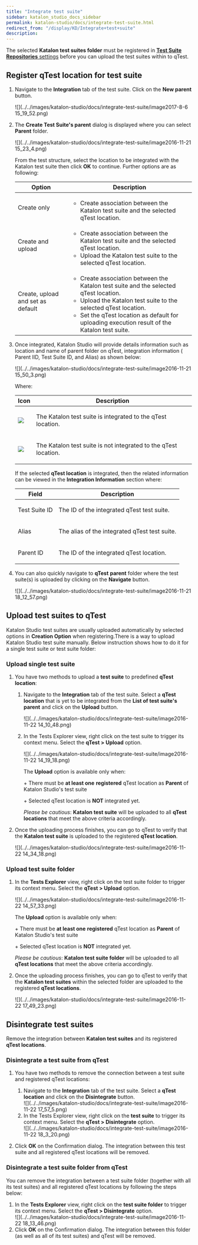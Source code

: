 ```yaml
---
title: "Integrate test suite" 
sidebar: katalon_studio_docs_sidebar
permalink: katalon-studio/docs/integrate-test-suite.html 
redirect_from: "/display/KD/Integrate+test+suite" 
description: 
---
```

The selected **Katalon test suites folder** must be registered in [**Test Suite Repositories** settings](https://docs.katalon.com/display/KD/qTest+Integration) before you can upload the test suites within to qTest.

Register qTest location for test suite
--------------------------------------

1.  Navigate to the **Integration** tab of the test suite. Click on the **New parent** button.  
      
    ![](../../images/katalon-studio/docs/integrate-test-suite/image2017-8-6 15_19_52.png)  
      
    
2.  The **Create Test Suite's parent** dialog is displayed where you can select **Parent** folder.
    
      
    ![](../../images/katalon-studio/docs/integrate-test-suite/image2016-11-21 15_23_4.png)
    
      
    From the test structure, select the location to be integrated with the Katalon test suite then click **OK** to continue. Further options are as following:
    
    <table><thead><tr><th>Option</th><th>Description</th></tr></thead><tbody><tr><td><p>Create only</p></td><td><ul><li>Create association between the Katalon test suite and the selected qTest location.</li></ul></td></tr><tr><td><p>Create and upload</p></td><td><ul><li>Create association between the Katalon test suite and the selected qTest location.</li><li>Upload the Katalon test suite to the selected qTest location.</li></ul></td></tr><tr><td><p>Create, upload and set as default</p></td><td><ul><li>Create association between the Katalon test suite and the selected qTest location.</li><li>Upload the Katalon test suite to the selected qTest location.</li><li>Set the qTest location as default for uploading execution result of the Katalon test suite.</li></ul></td></tr></tbody></table>
    
3.  Once integrated, Katalon Studio will provide details information such as location and name of parent folder on qTest, integration information ( Parent IID, Test Suite ID, and Alias) as shown below:
    
      
    ![](../../images/katalon-studio/docs/integrate-test-suite/image2016-11-21 15_50_3.png)
    
    Where:
    
    <table><thead><tr><th>Icon</th><th>Description</th></tr></thead><tbody><tr><td><div class="content-wrapper"><span class="confluence-embedded-file-wrapper"><span class="confluence-embedded-file-wrapper"><img class="confluence-embedded-image" src="../../images/katalon-studio/docs/integrate-test-suite/84.png" data-image-src="/download/attachments/3178951/84.png?version=1&amp;modificationDate=1477638259000&amp;api=v2" data-unresolved-comment-count="0" data-linked-resource-id="3178941" data-linked-resource-version="1" data-linked-resource-type="attachment" data-linked-resource-default-alias="84.png" data-base-url="https://docs.katalon.com" data-linked-resource-content-type="image/png" data-linked-resource-container-id="3178951" data-linked-resource-container-version="1"></span></span></div></td><td><p>The Katalon test suite is integrated to the qTest location.</p></td></tr><tr><td><div class="content-wrapper"><span class="confluence-embedded-file-wrapper"><span class="confluence-embedded-file-wrapper"><img class="confluence-embedded-image" src="../../images/katalon-studio/docs/integrate-test-suite/85.png" data-image-src="/download/attachments/3178951/85.png?version=1&amp;modificationDate=1477638259000&amp;api=v2" data-unresolved-comment-count="0" data-linked-resource-id="3178942" data-linked-resource-version="1" data-linked-resource-type="attachment" data-linked-resource-default-alias="85.png" data-base-url="https://docs.katalon.com" data-linked-resource-content-type="image/png" data-linked-resource-container-id="3178951" data-linked-resource-container-version="1"></span></span></div></td><td><p>The Katalon test suite is not integrated to the qTest location.</p></td></tr></tbody></table>
    
    If the selected **qTest location** is integrated, then the related information can be viewed in the **Integration Information** section where:
    
    <table><thead><tr><th>Field</th><th>Description</th></tr></thead><tbody><tr><td><p>Test Suite ID</p></td><td><p>The ID of the integrated qTest test suite.</p></td></tr><tr><td><p>Alias</p></td><td><p>The alias of the integrated qTest test suite.</p></td></tr><tr><td><p>Parent ID</p></td><td><p>The ID of the integrated qTest location.</p></td></tr></tbody></table>
    
4.  You can also quickly navigate to **qTest** **parent** folder where the test suite(s) is uploaded by clicking on the **Navigate** button.  
      
    ![](../../images/katalon-studio/docs/integrate-test-suite/image2016-11-21 18_12_57.png)

Upload test suites to qTest
---------------------------

Katalon Studio test suites are usually uploaded automatically by selected options in **Creation Option** when registering.There is a way to upload Katalon Studio test suite manually. Below instruction shows how to do it for a single test suite or test suite folder:

### Upload single test suite

1.  You have two methods to upload a **test suite** to predefined **qTest location**:  
      
    1.  Navigate to the **Integration** tab of the test suite. Select a **qTest location** that is yet to be integrated from the **List of test suite's parent** and click on the **Upload** button.  
          
        ![](../../images/katalon-studio/docs/integrate-test-suite/image2016-11-22 14_10_48.png)  
          
        
    2.  In the Tests Explorer view, right click on the test suite to trigger its context menu. Select the **qTest > Upload** option.
        
        ![](../../images/katalon-studio/docs/integrate-test-suite/image2016-11-22 14_19_18.png)
        
        The **Upload** option is available only when:
        
        \+ There must be **at least one** **registered** qTest location as **Parent** of Katalon Studio's test suite
        
        \+ Selected qTest location is **NOT** integrated yet.
        
        _Please be cautious_: **Katalon test suite** will be uploaded to all **qTest locations** that meet the above criteria accordingly.
        
2.  Once the uploading process finishes, you can go to qTest to verify that the **Katalon test suite** is uploaded to the registered **qTest location**.  
      
    ![](../../images/katalon-studio/docs/integrate-test-suite/image2016-11-22 14_34_18.png)

### Upload test suite folder

1.  In the **Tests Explorer** view, right click on the test suite folder to trigger its context menu. Select the **qTest > Upload** option.
    
    ![](../../images/katalon-studio/docs/integrate-test-suite/image2016-11-22 14_57_33.png)
    
    The **Upload** option is available only when:
    
    \+ There must be **at least one** **registered** qTest location as **Parent** of Katalon Studio's test suite
    
    \+ Selected qTest location is **NOT** integrated yet.
    
    _Please be cautious_: **Katalon test suite folder** will be uploaded to all **qTest locations** that meet the above criteria accordingly.
    
2.  Once the uploading process finishes, you can go to qTest to verify that the **Katalon test suites** within the selected folder are uploaded to the registered **qTest locations**.  
      
    ![](../../images/katalon-studio/docs/integrate-test-suite/image2016-11-22 17_49_23.png)

Disintegrate test suites
------------------------

Remove the integration between **Katalon test suites** and its registered **qTest locations**.

### Disintegrate a test suite from qTest

1.  You have two methods to remove the connection between a test suite and registered qTest locations:
    1.  Navigate to the **Integration** tab of the test suite. Select a **qTest location** and click on the **Disintegrate** button.  
        ![](../../images/katalon-studio/docs/integrate-test-suite/image2016-11-22 17_57_5.png)
    2.  In the Tests Explorer view, right click on the **test suite** to trigger its context menu. Select the **qTest > Disintegrate** option.  
        ![](../../images/katalon-studio/docs/integrate-test-suite/image2016-11-22 18_3_20.png)  
          
        
2.  Click **OK** on the Confirmation dialog. The integration between this test suite and all registered qTest locations will be removed.

### Disintegrate a test suite folder from qTest

You can remove the integration between a test suite folder (together with all its test suites) and all registered qTest locations by following the steps below:

1.  In the **Tests Explorer** view, right click on the **test suite folder** to trigger its context menu. Select the **qTest > Disintegrate** option.  
    ![](../../images/katalon-studio/docs/integrate-test-suite/image2016-11-22 18_13_46.png)
2.  Click **OK** on the Confirmation dialog. The integration between this folder (as well as all of its test suites) and qTest will be removed.